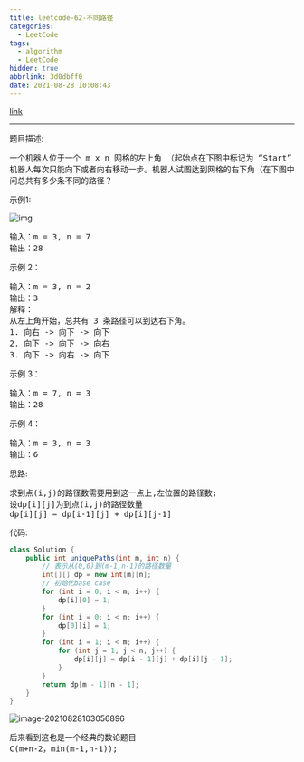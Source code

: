 ```yaml
---
title: leetcode-62-不同路径
categories:
  - LeetCode
tags:
  - algorithm
  - LeetCode
hidden: true
abbrlink: 3d0dbff0
date: 2021-08-28 10:08:43
---
```


[link](https://leetcode-cn.com/problems/unique-paths/)

<hr/>

题目描述:

<pre>
一个机器人位于一个 m x n 网格的左上角 （起始点在下图中标记为 “Start” ）。
机器人每次只能向下或者向右移动一步。机器人试图达到网格的右下角（在下图中标记为 “Finish” ）。
问总共有多少条不同的路径？
</pre>

示例1:

![img](https://gitee.com/cao_ziqiang/img/raw/master/20210828102659.png)

<pre>
输入：m = 3, n = 7
输出：28
</pre>

示例 2：

<pre>
输入：m = 3, n = 2
输出：3
解释：
从左上角开始，总共有 3 条路径可以到达右下角。
1. 向右 -> 向下 -> 向下
2. 向下 -> 向下 -> 向右
3. 向下 -> 向右 -> 向下 
</pre>

示例 3：

<pre>
输入：m = 7, n = 3
输出：28 
</pre>

示例 4：

<pre>
输入：m = 3, n = 3
输出：6
</pre>

思路:

<pre>
求到点(i,j)的路径数需要用到这一点上,左位置的路径数;
设dp[i][j]为到点(i,j)的路径数量
dp[i][j] = dp[i-1][j] + dp[i][j-1]
</pre>

代码:

```java
class Solution {
    public int uniquePaths(int m, int n) {
        // 表示从(0,0)到(m-1,n-1)的路径数量
        int[][] dp = new int[m][n];
        // 初始化base case
        for (int i = 0; i < m; i++) {
            dp[i][0] = 1;
        }
        for (int i = 0; i < n; i++) {
            dp[0][i] = 1;
        }
        for (int i = 1; i < m; i++) {
            for (int j = 1; j < n; j++) {
                dp[i][j] = dp[i - 1][j] + dp[i][j - 1];
            }
        }
        return dp[m - 1][n - 1];
    }
}
```

![image-20210828103056896](https://gitee.com/cao_ziqiang/img/raw/master/20210828103057.png)

<pre>
后来看到这也是一个经典的数论题目
C(m+n-2，min(m-1,n-1));
</pre>

